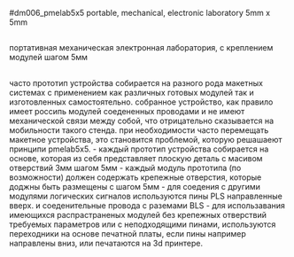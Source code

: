 #dm006_pmelab5x5 portable, mechanical, electronic laboratory 5mm x 5mm
##
портативная механическая электронная лаборатория, с креплением модулей шагом 5мм
##
часто прототип устройства собирается на разного рода макетных системах с применением как различных готовых модулей так и изготовленных самостоятельно. 
собранное устройство, как правило имеет россипь модулей соедененных проводами и не имеют механической связи между собой, что отрицательно сказывается на мобильности такого стенда.
при необходимости часто перемещать макетное устройства, это становится проблемой, которую решашаеют принципи pmelab5x5.
	- каждый прототип устройства собирается на основе, которая из себя представляет плоскую деталь с масивом отверствий 3мм шагом 5мм
 	- каждый модуль прототипа (по возможности) должен содержать крепежные отверстия, которые доджны быть размещены с шагом 5мм
 	- для соедения с другими модулями  логических сигналов используются пины PLS направленные вверх. и соеденительные провода с раземами BLS
 	- для использавания имеющихся распрастраненых модулей без крепежных отверствий требуемых параметров или с неподходящими пинами, используются переходники на основе печатной платы, если пины например направлены вниз, или печатаются на 3d принтере.
